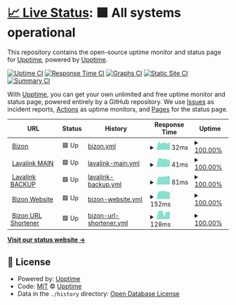 # [📈 Live Status](https://upptime.github.io/upptime): <!--live status--> **🟩 All systems operational**

This repository contains the open-source uptime monitor and status page for [Upptime](https://upptime.js.org), powered by [Upptime](https://github.com/upptime/upptime).

[![Uptime CI](https://github.com/Bizon-Dev/Bizon-status/workflows/Uptime%20CI/badge.svg)](https://github.com/Bizon-Dev/Bizon-status/actions?query=workflow%3A%22Uptime+CI%22)
[![Response Time CI](https://github.com/Bizon-Dev/Bizon-status/workflows/Response%20Time%20CI/badge.svg)](https://github.com/Bizon-Dev/Bizon-status/actions?query=workflow%3A%22Response+Time+CI%22)
[![Graphs CI](https://github.com/Bizon-Dev/Bizon-status/workflows/Graphs%20CI/badge.svg)](https://github.com/Bizon-Dev/Bizon-status/actions?query=workflow%3A%22Graphs+CI%22)
[![Static Site CI](https://github.com/Bizon-Dev/Bizon-status/workflows/Static%20Site%20CI/badge.svg)](https://github.com/Bizon-Dev/Bizon-status/actions?query=workflow%3A%22Static+Site+CI%22)
[![Summary CI](https://github.com/Bizon-Dev/Bizon-status/workflows/Summary%20CI/badge.svg)](https://github.com/Bizon-Dev/Bizon-status/actions?query=workflow%3A%22Summary+CI%22)

With [Upptime](https://upptime.js.org), you can get your own unlimited and free uptime monitor and status page, powered entirely by a GitHub repository. We use [Issues](https://github.com/upptime/upptime/issues) as incident reports, [Actions](https://github.com/Bizon-Dev/Bizon-status/actions) as uptime monitors, and [Pages](https://upptime.github.io/upptime) for the status page.

<!--start: status pages-->
<!-- This summary is generated by Upptime (https://github.com/upptime/upptime) -->
<!-- Do not edit this manually, your changes will be overwritten -->
<!-- prettier-ignore -->
| URL | Status | History | Response Time | Uptime |
| --- | ------ | ------- | ------------- | ------ |
| <img alt="" src="https://favicons.githubusercontent.com/null" height="13"> [Bizon](144.126.130.19) | 🟩 Up | [bizon.yml](https://github.com/Bizon-Dev/Bizon-status/commits/HEAD/history/bizon.yml) | <details><summary><img alt="Response time graph" src="./graphs/bizon/response-time-week.png" height="20"> 32ms</summary><br><a href="https://status.bizonbot.eu.org/history/bizon"><img alt="Response time 38" src="https://img.shields.io/endpoint?url=https%3A%2F%2Fraw.githubusercontent.com%2FBizon-Dev%2FBizon-status%2FHEAD%2Fapi%2Fbizon%2Fresponse-time.json"></a><br><a href="https://status.bizonbot.eu.org/history/bizon"><img alt="24-hour response time 37" src="https://img.shields.io/endpoint?url=https%3A%2F%2Fraw.githubusercontent.com%2FBizon-Dev%2FBizon-status%2FHEAD%2Fapi%2Fbizon%2Fresponse-time-day.json"></a><br><a href="https://status.bizonbot.eu.org/history/bizon"><img alt="7-day response time 32" src="https://img.shields.io/endpoint?url=https%3A%2F%2Fraw.githubusercontent.com%2FBizon-Dev%2FBizon-status%2FHEAD%2Fapi%2Fbizon%2Fresponse-time-week.json"></a><br><a href="https://status.bizonbot.eu.org/history/bizon"><img alt="30-day response time 36" src="https://img.shields.io/endpoint?url=https%3A%2F%2Fraw.githubusercontent.com%2FBizon-Dev%2FBizon-status%2FHEAD%2Fapi%2Fbizon%2Fresponse-time-month.json"></a><br><a href="https://status.bizonbot.eu.org/history/bizon"><img alt="1-year response time 38" src="https://img.shields.io/endpoint?url=https%3A%2F%2Fraw.githubusercontent.com%2FBizon-Dev%2FBizon-status%2FHEAD%2Fapi%2Fbizon%2Fresponse-time-year.json"></a></details> | <details><summary><a href="https://status.bizonbot.eu.org/history/bizon">100.00%</a></summary><a href="https://status.bizonbot.eu.org/history/bizon"><img alt="All-time uptime 100.00%" src="https://img.shields.io/endpoint?url=https%3A%2F%2Fraw.githubusercontent.com%2FBizon-Dev%2FBizon-status%2FHEAD%2Fapi%2Fbizon%2Fuptime.json"></a><br><a href="https://status.bizonbot.eu.org/history/bizon"><img alt="24-hour uptime 100.00%" src="https://img.shields.io/endpoint?url=https%3A%2F%2Fraw.githubusercontent.com%2FBizon-Dev%2FBizon-status%2FHEAD%2Fapi%2Fbizon%2Fuptime-day.json"></a><br><a href="https://status.bizonbot.eu.org/history/bizon"><img alt="7-day uptime 100.00%" src="https://img.shields.io/endpoint?url=https%3A%2F%2Fraw.githubusercontent.com%2FBizon-Dev%2FBizon-status%2FHEAD%2Fapi%2Fbizon%2Fuptime-week.json"></a><br><a href="https://status.bizonbot.eu.org/history/bizon"><img alt="30-day uptime 100.00%" src="https://img.shields.io/endpoint?url=https%3A%2F%2Fraw.githubusercontent.com%2FBizon-Dev%2FBizon-status%2FHEAD%2Fapi%2Fbizon%2Fuptime-month.json"></a><br><a href="https://status.bizonbot.eu.org/history/bizon"><img alt="1-year uptime 100.00%" src="https://img.shields.io/endpoint?url=https%3A%2F%2Fraw.githubusercontent.com%2FBizon-Dev%2FBizon-status%2FHEAD%2Fapi%2Fbizon%2Fuptime-year.json"></a></details>
| <img alt="" src="https://favicons.githubusercontent.com/null" height="13"> [Lavalink MAIN](usfr2.forcehost.net) | 🟩 Up | [lavalink-main.yml](https://github.com/Bizon-Dev/Bizon-status/commits/HEAD/history/lavalink-main.yml) | <details><summary><img alt="Response time graph" src="./graphs/lavalink-main/response-time-week.png" height="20"> 41ms</summary><br><a href="https://status.bizonbot.eu.org/history/lavalink-main"><img alt="Response time 47" src="https://img.shields.io/endpoint?url=https%3A%2F%2Fraw.githubusercontent.com%2FBizon-Dev%2FBizon-status%2FHEAD%2Fapi%2Flavalink-main%2Fresponse-time.json"></a><br><a href="https://status.bizonbot.eu.org/history/lavalink-main"><img alt="24-hour response time 43" src="https://img.shields.io/endpoint?url=https%3A%2F%2Fraw.githubusercontent.com%2FBizon-Dev%2FBizon-status%2FHEAD%2Fapi%2Flavalink-main%2Fresponse-time-day.json"></a><br><a href="https://status.bizonbot.eu.org/history/lavalink-main"><img alt="7-day response time 41" src="https://img.shields.io/endpoint?url=https%3A%2F%2Fraw.githubusercontent.com%2FBizon-Dev%2FBizon-status%2FHEAD%2Fapi%2Flavalink-main%2Fresponse-time-week.json"></a><br><a href="https://status.bizonbot.eu.org/history/lavalink-main"><img alt="30-day response time 47" src="https://img.shields.io/endpoint?url=https%3A%2F%2Fraw.githubusercontent.com%2FBizon-Dev%2FBizon-status%2FHEAD%2Fapi%2Flavalink-main%2Fresponse-time-month.json"></a><br><a href="https://status.bizonbot.eu.org/history/lavalink-main"><img alt="1-year response time 47" src="https://img.shields.io/endpoint?url=https%3A%2F%2Fraw.githubusercontent.com%2FBizon-Dev%2FBizon-status%2FHEAD%2Fapi%2Flavalink-main%2Fresponse-time-year.json"></a></details> | <details><summary><a href="https://status.bizonbot.eu.org/history/lavalink-main">100.00%</a></summary><a href="https://status.bizonbot.eu.org/history/lavalink-main"><img alt="All-time uptime 100.00%" src="https://img.shields.io/endpoint?url=https%3A%2F%2Fraw.githubusercontent.com%2FBizon-Dev%2FBizon-status%2FHEAD%2Fapi%2Flavalink-main%2Fuptime.json"></a><br><a href="https://status.bizonbot.eu.org/history/lavalink-main"><img alt="24-hour uptime 100.00%" src="https://img.shields.io/endpoint?url=https%3A%2F%2Fraw.githubusercontent.com%2FBizon-Dev%2FBizon-status%2FHEAD%2Fapi%2Flavalink-main%2Fuptime-day.json"></a><br><a href="https://status.bizonbot.eu.org/history/lavalink-main"><img alt="7-day uptime 100.00%" src="https://img.shields.io/endpoint?url=https%3A%2F%2Fraw.githubusercontent.com%2FBizon-Dev%2FBizon-status%2FHEAD%2Fapi%2Flavalink-main%2Fuptime-week.json"></a><br><a href="https://status.bizonbot.eu.org/history/lavalink-main"><img alt="30-day uptime 100.00%" src="https://img.shields.io/endpoint?url=https%3A%2F%2Fraw.githubusercontent.com%2FBizon-Dev%2FBizon-status%2FHEAD%2Fapi%2Flavalink-main%2Fuptime-month.json"></a><br><a href="https://status.bizonbot.eu.org/history/lavalink-main"><img alt="1-year uptime 100.00%" src="https://img.shields.io/endpoint?url=https%3A%2F%2Fraw.githubusercontent.com%2FBizon-Dev%2FBizon-status%2FHEAD%2Fapi%2Flavalink-main%2Fuptime-year.json"></a></details>
| <img alt="" src="https://favicons.githubusercontent.com/null" height="13"> [Lavalink BACKUP](us1.coralcloud.co.uk) | 🟩 Up | [lavalink-backup.yml](https://github.com/Bizon-Dev/Bizon-status/commits/HEAD/history/lavalink-backup.yml) | <details><summary><img alt="Response time graph" src="./graphs/lavalink-backup/response-time-week.png" height="20"> 81ms</summary><br><a href="https://status.bizonbot.eu.org/history/lavalink-backup"><img alt="Response time 74" src="https://img.shields.io/endpoint?url=https%3A%2F%2Fraw.githubusercontent.com%2FBizon-Dev%2FBizon-status%2FHEAD%2Fapi%2Flavalink-backup%2Fresponse-time.json"></a><br><a href="https://status.bizonbot.eu.org/history/lavalink-backup"><img alt="24-hour response time 87" src="https://img.shields.io/endpoint?url=https%3A%2F%2Fraw.githubusercontent.com%2FBizon-Dev%2FBizon-status%2FHEAD%2Fapi%2Flavalink-backup%2Fresponse-time-day.json"></a><br><a href="https://status.bizonbot.eu.org/history/lavalink-backup"><img alt="7-day response time 81" src="https://img.shields.io/endpoint?url=https%3A%2F%2Fraw.githubusercontent.com%2FBizon-Dev%2FBizon-status%2FHEAD%2Fapi%2Flavalink-backup%2Fresponse-time-week.json"></a><br><a href="https://status.bizonbot.eu.org/history/lavalink-backup"><img alt="30-day response time 74" src="https://img.shields.io/endpoint?url=https%3A%2F%2Fraw.githubusercontent.com%2FBizon-Dev%2FBizon-status%2FHEAD%2Fapi%2Flavalink-backup%2Fresponse-time-month.json"></a><br><a href="https://status.bizonbot.eu.org/history/lavalink-backup"><img alt="1-year response time 74" src="https://img.shields.io/endpoint?url=https%3A%2F%2Fraw.githubusercontent.com%2FBizon-Dev%2FBizon-status%2FHEAD%2Fapi%2Flavalink-backup%2Fresponse-time-year.json"></a></details> | <details><summary><a href="https://status.bizonbot.eu.org/history/lavalink-backup">100.00%</a></summary><a href="https://status.bizonbot.eu.org/history/lavalink-backup"><img alt="All-time uptime 100.00%" src="https://img.shields.io/endpoint?url=https%3A%2F%2Fraw.githubusercontent.com%2FBizon-Dev%2FBizon-status%2FHEAD%2Fapi%2Flavalink-backup%2Fuptime.json"></a><br><a href="https://status.bizonbot.eu.org/history/lavalink-backup"><img alt="24-hour uptime 100.00%" src="https://img.shields.io/endpoint?url=https%3A%2F%2Fraw.githubusercontent.com%2FBizon-Dev%2FBizon-status%2FHEAD%2Fapi%2Flavalink-backup%2Fuptime-day.json"></a><br><a href="https://status.bizonbot.eu.org/history/lavalink-backup"><img alt="7-day uptime 100.00%" src="https://img.shields.io/endpoint?url=https%3A%2F%2Fraw.githubusercontent.com%2FBizon-Dev%2FBizon-status%2FHEAD%2Fapi%2Flavalink-backup%2Fuptime-week.json"></a><br><a href="https://status.bizonbot.eu.org/history/lavalink-backup"><img alt="30-day uptime 100.00%" src="https://img.shields.io/endpoint?url=https%3A%2F%2Fraw.githubusercontent.com%2FBizon-Dev%2FBizon-status%2FHEAD%2Fapi%2Flavalink-backup%2Fuptime-month.json"></a><br><a href="https://status.bizonbot.eu.org/history/lavalink-backup"><img alt="1-year uptime 100.00%" src="https://img.shields.io/endpoint?url=https%3A%2F%2Fraw.githubusercontent.com%2FBizon-Dev%2FBizon-status%2FHEAD%2Fapi%2Flavalink-backup%2Fuptime-year.json"></a></details>
| <img alt="" src="https://favicons.githubusercontent.com/bizonbot.eu.org" height="13"> [Bizon Website](https://bizonbot.eu.org) | 🟩 Up | [bizon-website.yml](https://github.com/Bizon-Dev/Bizon-status/commits/HEAD/history/bizon-website.yml) | <details><summary><img alt="Response time graph" src="./graphs/bizon-website/response-time-week.png" height="20"> 152ms</summary><br><a href="https://status.bizonbot.eu.org/history/bizon-website"><img alt="Response time 163" src="https://img.shields.io/endpoint?url=https%3A%2F%2Fraw.githubusercontent.com%2FBizon-Dev%2FBizon-status%2FHEAD%2Fapi%2Fbizon-website%2Fresponse-time.json"></a><br><a href="https://status.bizonbot.eu.org/history/bizon-website"><img alt="24-hour response time 151" src="https://img.shields.io/endpoint?url=https%3A%2F%2Fraw.githubusercontent.com%2FBizon-Dev%2FBizon-status%2FHEAD%2Fapi%2Fbizon-website%2Fresponse-time-day.json"></a><br><a href="https://status.bizonbot.eu.org/history/bizon-website"><img alt="7-day response time 152" src="https://img.shields.io/endpoint?url=https%3A%2F%2Fraw.githubusercontent.com%2FBizon-Dev%2FBizon-status%2FHEAD%2Fapi%2Fbizon-website%2Fresponse-time-week.json"></a><br><a href="https://status.bizonbot.eu.org/history/bizon-website"><img alt="30-day response time 160" src="https://img.shields.io/endpoint?url=https%3A%2F%2Fraw.githubusercontent.com%2FBizon-Dev%2FBizon-status%2FHEAD%2Fapi%2Fbizon-website%2Fresponse-time-month.json"></a><br><a href="https://status.bizonbot.eu.org/history/bizon-website"><img alt="1-year response time 163" src="https://img.shields.io/endpoint?url=https%3A%2F%2Fraw.githubusercontent.com%2FBizon-Dev%2FBizon-status%2FHEAD%2Fapi%2Fbizon-website%2Fresponse-time-year.json"></a></details> | <details><summary><a href="https://status.bizonbot.eu.org/history/bizon-website">100.00%</a></summary><a href="https://status.bizonbot.eu.org/history/bizon-website"><img alt="All-time uptime 99.98%" src="https://img.shields.io/endpoint?url=https%3A%2F%2Fraw.githubusercontent.com%2FBizon-Dev%2FBizon-status%2FHEAD%2Fapi%2Fbizon-website%2Fuptime.json"></a><br><a href="https://status.bizonbot.eu.org/history/bizon-website"><img alt="24-hour uptime 100.00%" src="https://img.shields.io/endpoint?url=https%3A%2F%2Fraw.githubusercontent.com%2FBizon-Dev%2FBizon-status%2FHEAD%2Fapi%2Fbizon-website%2Fuptime-day.json"></a><br><a href="https://status.bizonbot.eu.org/history/bizon-website"><img alt="7-day uptime 100.00%" src="https://img.shields.io/endpoint?url=https%3A%2F%2Fraw.githubusercontent.com%2FBizon-Dev%2FBizon-status%2FHEAD%2Fapi%2Fbizon-website%2Fuptime-week.json"></a><br><a href="https://status.bizonbot.eu.org/history/bizon-website"><img alt="30-day uptime 100.00%" src="https://img.shields.io/endpoint?url=https%3A%2F%2Fraw.githubusercontent.com%2FBizon-Dev%2FBizon-status%2FHEAD%2Fapi%2Fbizon-website%2Fuptime-month.json"></a><br><a href="https://status.bizonbot.eu.org/history/bizon-website"><img alt="1-year uptime 99.98%" src="https://img.shields.io/endpoint?url=https%3A%2F%2Fraw.githubusercontent.com%2FBizon-Dev%2FBizon-status%2FHEAD%2Fapi%2Fbizon-website%2Fuptime-year.json"></a></details>
| <img alt="" src="https://favicons.githubusercontent.com/url.bizonbot.eu.org" height="13"> [Bizon URL Shortener](https://url.bizonbot.eu.org) | 🟩 Up | [bizon-url-shortener.yml](https://github.com/Bizon-Dev/Bizon-status/commits/HEAD/history/bizon-url-shortener.yml) | <details><summary><img alt="Response time graph" src="./graphs/bizon-url-shortener/response-time-week.png" height="20"> 128ms</summary><br><a href="https://status.bizonbot.eu.org/history/bizon-url-shortener"><img alt="Response time 149" src="https://img.shields.io/endpoint?url=https%3A%2F%2Fraw.githubusercontent.com%2FBizon-Dev%2FBizon-status%2FHEAD%2Fapi%2Fbizon-url-shortener%2Fresponse-time.json"></a><br><a href="https://status.bizonbot.eu.org/history/bizon-url-shortener"><img alt="24-hour response time 143" src="https://img.shields.io/endpoint?url=https%3A%2F%2Fraw.githubusercontent.com%2FBizon-Dev%2FBizon-status%2FHEAD%2Fapi%2Fbizon-url-shortener%2Fresponse-time-day.json"></a><br><a href="https://status.bizonbot.eu.org/history/bizon-url-shortener"><img alt="7-day response time 128" src="https://img.shields.io/endpoint?url=https%3A%2F%2Fraw.githubusercontent.com%2FBizon-Dev%2FBizon-status%2FHEAD%2Fapi%2Fbizon-url-shortener%2Fresponse-time-week.json"></a><br><a href="https://status.bizonbot.eu.org/history/bizon-url-shortener"><img alt="30-day response time 149" src="https://img.shields.io/endpoint?url=https%3A%2F%2Fraw.githubusercontent.com%2FBizon-Dev%2FBizon-status%2FHEAD%2Fapi%2Fbizon-url-shortener%2Fresponse-time-month.json"></a><br><a href="https://status.bizonbot.eu.org/history/bizon-url-shortener"><img alt="1-year response time 149" src="https://img.shields.io/endpoint?url=https%3A%2F%2Fraw.githubusercontent.com%2FBizon-Dev%2FBizon-status%2FHEAD%2Fapi%2Fbizon-url-shortener%2Fresponse-time-year.json"></a></details> | <details><summary><a href="https://status.bizonbot.eu.org/history/bizon-url-shortener">100.00%</a></summary><a href="https://status.bizonbot.eu.org/history/bizon-url-shortener"><img alt="All-time uptime 99.98%" src="https://img.shields.io/endpoint?url=https%3A%2F%2Fraw.githubusercontent.com%2FBizon-Dev%2FBizon-status%2FHEAD%2Fapi%2Fbizon-url-shortener%2Fuptime.json"></a><br><a href="https://status.bizonbot.eu.org/history/bizon-url-shortener"><img alt="24-hour uptime 100.00%" src="https://img.shields.io/endpoint?url=https%3A%2F%2Fraw.githubusercontent.com%2FBizon-Dev%2FBizon-status%2FHEAD%2Fapi%2Fbizon-url-shortener%2Fuptime-day.json"></a><br><a href="https://status.bizonbot.eu.org/history/bizon-url-shortener"><img alt="7-day uptime 100.00%" src="https://img.shields.io/endpoint?url=https%3A%2F%2Fraw.githubusercontent.com%2FBizon-Dev%2FBizon-status%2FHEAD%2Fapi%2Fbizon-url-shortener%2Fuptime-week.json"></a><br><a href="https://status.bizonbot.eu.org/history/bizon-url-shortener"><img alt="30-day uptime 100.00%" src="https://img.shields.io/endpoint?url=https%3A%2F%2Fraw.githubusercontent.com%2FBizon-Dev%2FBizon-status%2FHEAD%2Fapi%2Fbizon-url-shortener%2Fuptime-month.json"></a><br><a href="https://status.bizonbot.eu.org/history/bizon-url-shortener"><img alt="1-year uptime 99.98%" src="https://img.shields.io/endpoint?url=https%3A%2F%2Fraw.githubusercontent.com%2FBizon-Dev%2FBizon-status%2FHEAD%2Fapi%2Fbizon-url-shortener%2Fuptime-year.json"></a></details>

<!--end: status pages-->

[**Visit our status website →**](https://upptime.github.io/upptime)

## 📄 License

- Powered by: [Upptime](https://github.com/upptime/upptime)
- Code: [MIT](./LICENSE) © [Upptime](https://upptime.js.org)
- Data in the `./history` directory: [Open Database License](https://opendatacommons.org/licenses/odbl/1-0/)
